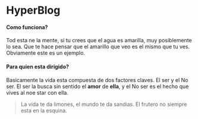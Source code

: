 # HyperBlog
#### Como funciona?
Tod esta ne la mente, si tu crees que el agua es amarilla, muy posiblemente lo sea. Que te hace pensar que el amarillo que veo es el mismo que tu ves.
Obviamente este es un ejemplo.
#### Para quien esta dirigido?
Basicamente la vida esta compuesta de dos factores claves. El ser y el No ser. El ser la busca sin sentido el **amor** de **ella**, y el No ser es el hecho que vives al noe star con ella.

> La vida te da limones, el mundo te da sandias. El frutero no siempre esta en la esquina.
